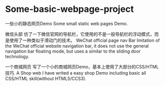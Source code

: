 # Some-basic-webpage-project
一些小的静态网页Demo
Some small static web pages Demo.

微信头部
仿了一下微信官网的导航栏，它使用的不是一般导航栏的浮动模式，而是使用了一种类似于滑动门的技术。
WeChat official page nav Bar
Imitation of the WeChat official website navigation bar, it does not use the general navigation bar floating mode, but uses a similar to the sliding door technology.

一个商城网页
写了一个小的商城网页Demo，基本上使用了大部分的CSS/HTML技巧.
A Shop web
I have writed a easy shop Demo including basic all CSS/HTML skill(without HTML5/CCS3).


